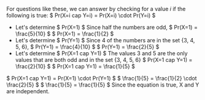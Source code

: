 For questions like these, we can answer by checking for a value $i$ if the following is true: $ Pr(X=i cap Y=i) = Pr(X=i) \cdot Pr(Y=i) $

<ul>
	<li> Let's determine $ Pr(X=1) $ 
	      Since half the numbers are odd, 
	      $ Pr(X=1) = \frac{5}{10} $ 
	      $ Pr(X=1) = \frac{1}{2} $
	<li> Let's determine $ Pr(Y=1) $ 
	      Since 4 of the numbers are in the set {3, 4, 5, 6}, 
	      $ Pr(Y=1) = \frac{4}{10} $ 
	      $ Pr(Y=1) = \frac{2}{5} $
	<li> Let's determine $ Pr(X=1 cap Y=1) $ 
	      The values 3 and 5 are the only values that are both odd and in the set {3, 4, 5, 6} 
	      $ Pr(X=1 cap Y=1) = \frac{2}{10} $ 
	      $ Pr(X=1 cap Y=1) = \frac{1}{5} $
</ul>
$ Pr(X=1 cap Y=1) = Pr(X=1) \cdot Pr(Y=1) $ 
$ \frac{1}{5} = \frac{1}{2} \cdot \frac{2}{5} $ 
$ \frac{1}{5} = \frac{1}{5} $ 
Since the equation is true, X and Y are independent.
